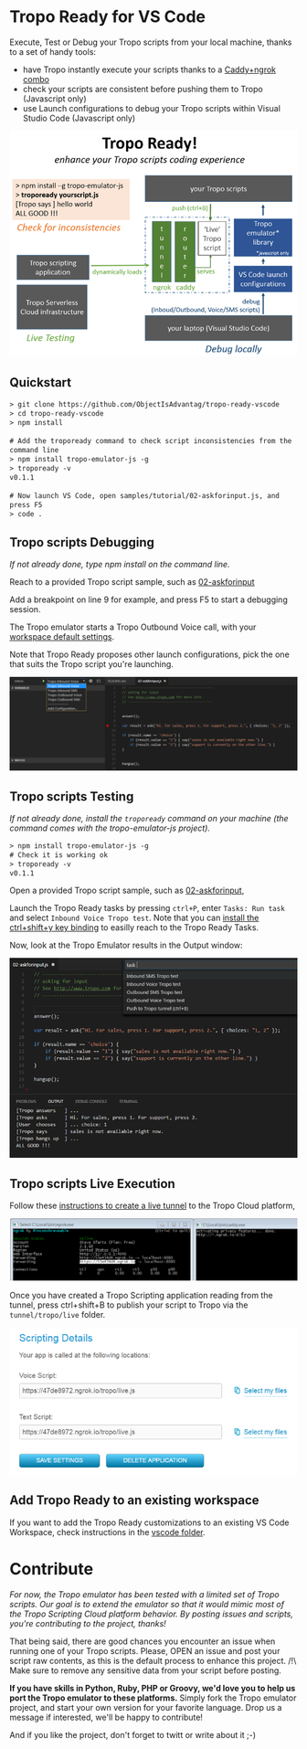 # Tropo Ready for VS Code

Execute, Test or Debug your Tropo scripts from your local machine, thanks to a set of handy tools:
- have Tropo instantly execute your scripts thanks to a [Caddy+ngrok combo](tunnel/README.md)
- check your scripts are consistent before pushing them to Tropo (Javascript only)
- use Launch configurations to debug your Tropo scripts within Visual Studio Code (Javascript only)

![Tropo Ready Big Picture](docs/tropo-ready-big-picture.png)


## Quickstart

```shell
> git clone https://github.com/ObjectIsAdvantag/tropo-ready-vscode
> cd tropo-ready-vscode
> npm install

# Add the tropoready command to check script inconsistencies from the command line
> npm install tropo-emulator-js -g
> tropoready -v
v0.1.1

# Now launch VS Code, open samples/tutorial/02-askforinput.js, and press F5
> code .
```


## Tropo scripts Debugging

_If not already done, type npm install on the command line._

Reach to a provided Tropo script sample, such as [02-askforinput](samples/tutorial/02-askforinput.js)

Add a breakpoint on line 9 for example, and press F5 to start a debugging session.

The Tropo emulator starts a Tropo Outbound Voice call, with your [workspace default settings](.vscode/settings.json).

Note that Tropo Ready proposes other launch configurations, pick the one that suits the Tropo script you're launching.

![Tropo Ready Launch Configurations](docs/tropo-launch-configurations.png)


## Tropo scripts Testing

_If not already done, install the `tropoready` command on your machine (the command comes with the tropo-emulator-js project)._

```shell
> npm install tropo-emulator-js -g
# Check it is working ok
> tropoready -v
v0.1.1
```

Open a provided Tropo script sample, such as [02-askforinput](samples/tutorial/02-askforinput.js), 

Launch the Tropo Ready tasks by pressing `ctrl+P`, enter `Tasks: Run task` and select `Inbound Voice Tropo test`.
Note that you can [install the ctrl+shift+y key binding](vscode/README.md) to easilly reach to the Tropo Ready Tasks.

Now, look at the Tropo Emulator results in the Output window:

![Tropo Ready Tasks](docs/tropo-ready-tasks.png)


## Tropo scripts Live Execution

Follow these [instructions to create a live tunnel](tunnel/README.md) to the Tropo Cloud platform,

![Tropo Ready Tunnel](docs/launch-caddy-ngrok-combo.png)

Once you have created a Tropo Scripting application reading from the tunnel,
press ctrl+shift+B to publish your script to Tropo via the `tunnel/tropo/live` folder.

![Tropo Scripting Application](docs/tropo-script-served-via-tunnel.png)


## Add Tropo Ready to an existing workspace

If you want to add the Tropo Ready customizations to an existing VS Code Workspace,
check instructions in the [vscode folder](vscode/README.md).



# Contribute

_For now, the Tropo emulator has been tested with a limited set of Tropo scripts.
Our goal is to extend the emulator so that it would mimic most of the Tropo Scripting Cloud platform behavior.
By posting issues and scripts, you're contributing to the project, thanks!_

That being said, there are good chances you encounter an issue when running one of your Tropo scripts.
Please, OPEN an issue and post your script raw contents, as this is the default process to enhance this project.
/!\ Make sure to remove any sensitive data from your script before posting.

**If you have skills in Python, Ruby, PHP or Groovy, we'd love you to help us port the Tropo emulator to these platforms.**
Simply fork the Tropo emulator project, and start your own version for your favorite language.
Drop us a message if interested, we'll be happy to contribute!

And if you like the project, don't forget to twitt or write about it ;-)










